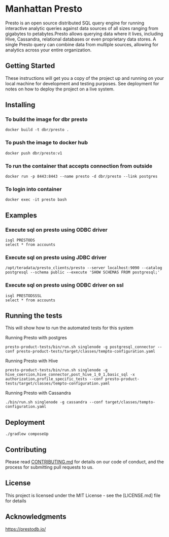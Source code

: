 # Manhattan Presto

Presto is an open source distributed SQL query engine for running interactive analytic queries against data sources of all sizes ranging from gigabytes to petabytes.Presto allows querying data where it lives, including Hive, Cassandra, relational databases or even proprietary data stores. A single Presto query can combine data from multiple sources, allowing for analytics across your entire organization.

## Getting Started

These instructions will get you a copy of the project up and running on your local machine for development and testing purposes. See deployment for notes on how to deploy the project on a live system.


## Installing


### To build the image for dbr presto
```
docker build -t dbr/presto .
```
### To push the image to docker hub
```
docker push dbr/presto:v1
```
### To run the container that accepts connection from outside
```
docker run -p 8443:8443 --name presto -d dbr/presto --link postgres
```

### To login into container
```
docker exec -it presto bash
```
## Examples

### Execute sql on presto using ODBC driver

```
isql PRESTODS
select * from accounts
```
### Execute sql on presto using JDBC driver
```
/opt/teradata/presto_clients/presto --server localhost:9090 --catalog postgresql --schema public --execute 'SHOW SCHEMAS FROM postgresql;'
```
### Execute sql on presto using ODBC driver on ssl
```
isql PRESTODSSSL
select * from accounts
```

## Running the tests

This will show  how to run the automated tests for this system


Running Presto with postgres 

```
presto-product-tests/bin/run.sh singlenode -g postgresql_connector --conf presto-product-tests/target/classes/tempto-configuration.yaml

```

Running Presto with Hive

```
presto-product-tests/bin/run.sh singlenode -g hive_coercion,hive_connector,post_hive_1_0_1,basic_sql -x authorization,profile_specific_tests --conf presto-product-tests/target/classes/tempto-configuration.yaml

```

Running Presto with Cassandra
```
./bin/run.sh singlenode -g cassandra --conf target/classes/tempto-configuration.yaml
```

## Deployment
```
./gradlew composeUp
```

## Contributing

Please read [CONTRIBUTING.md](https://github.com/dbresearchinc/manhattan.git) for details on our code of conduct, and the process for submitting pull requests to us.


## License

This project is licensed under the MIT License - see the [LICENSE.md]  file for details

## Acknowledgments

https://prestodb.io/
